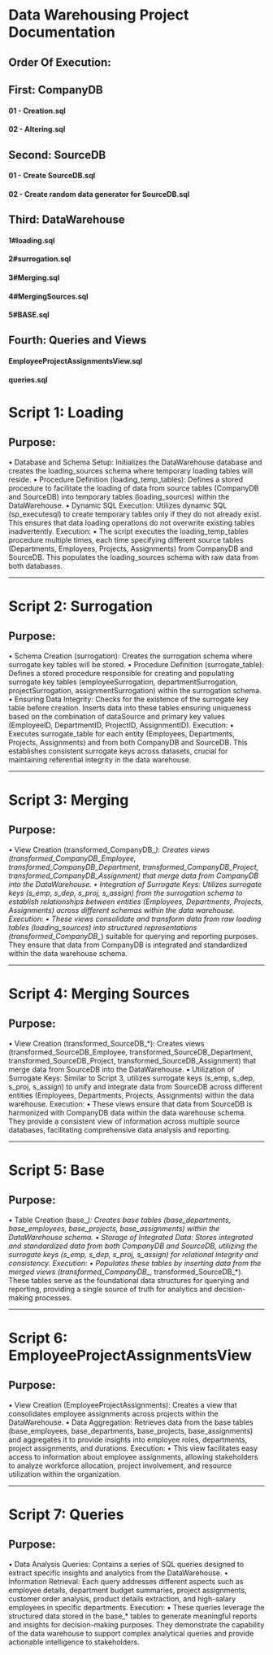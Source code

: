 # Data Warehousing Project Documentation


## Order Of Execution:

## First: CompanyDB
#### 01 - Creation.sql
#### 02 - Altering.sql

## Second: SourceDB
#### 01 - Create SourceDB.sql
#### 02 - Create random data generator for SourceDB.sql

## Third: DataWarehouse
#### 1#loading.sql
#### 2#surrogation.sql
#### 3#Merging.sql
#### 4#MergingSources.sql
#### 5#BASE.sql

## Fourth: Queries and Views
#### EmployeeProjectAssignmentsView.sql
#### queries.sql




# Script 1: Loading
## Purpose:
•	Database and Schema Setup: Initializes the DataWarehouse database and creates the loading_sources schema where temporary loading tables will reside.
•	Procedure Definition (loading_temp_tables): Defines a stored procedure to facilitate the loading of data from source tables (CompanyDB and SourceDB) into temporary tables (loading_sources) within the DataWarehouse.
•	Dynamic SQL Execution: Utilizes dynamic SQL (sp_executesql) to create temporary tables only if they do not already exist. This ensures that data loading operations do not overwrite existing tables inadvertently.
Execution:
•	The script executes the loading_temp_tables procedure multiple times, each time specifying different source tables (Departments, Employees, Projects, Assignments) from CompanyDB and SourceDB. This populates the loading_sources schema with raw data from both databases.
________________________________________
# Script 2: Surrogation
## Purpose:
•	Schema Creation (surrogation): Creates the surrogation schema where surrogate key tables will be stored.
•	Procedure Definition (surrogate_table): Defines a stored procedure responsible for creating and populating surrogate key tables (employeeSurrogation, departmentSurrogation, projectSurrogation, assignmentSurrogation) within the surrogation schema.
•	Ensuring Data Integrity: Checks for the existence of the surrogate key table before creation. Inserts data into these tables ensuring uniqueness based on the combination of dataSource and primary key values (EmployeeID, DepartmentID, ProjectID, AssignmentID).
Execution:
•	Executes surrogate_table for each entity (Employees, Departments, Projects, Assignments) and from both CompanyDB and SourceDB. This establishes consistent surrogate keys across datasets, crucial for maintaining referential integrity in the data warehouse.
________________________________________
# Script 3: Merging
## Purpose:
•	View Creation (transformed_CompanyDB_*): Creates views (transformed_CompanyDB_Employee, transformed_CompanyDB_Department, transformed_CompanyDB_Project, transformed_CompanyDB_Assignment) that merge data from CompanyDB into the DataWarehouse.
•	Integration of Surrogate Keys: Utilizes surrogate keys (s_emp, s_dep, s_proj, s_assign) from the surrogation schema to establish relationships between entities (Employees, Departments, Projects, Assignments) across different schemas within the data warehouse.
Execution:
•	These views consolidate and transform data from raw loading tables (loading_sources) into structured representations (transformed_CompanyDB_*) suitable for querying and reporting purposes. They ensure that data from CompanyDB is integrated and standardized within the data warehouse schema.
________________________________________
# Script 4: Merging Sources
## Purpose:
•	View Creation (transformed_SourceDB_*): Creates views (transformed_SourceDB_Employee, transformed_SourceDB_Department, transformed_SourceDB_Project, transformed_SourceDB_Assignment) that merge data from SourceDB into the DataWarehouse.
•	Utilization of Surrogate Keys: Similar to Script 3, utilizes surrogate keys (s_emp, s_dep, s_proj, s_assign) to unify and integrate data from SourceDB across different entities (Employees, Departments, Projects, Assignments) within the data warehouse.
Execution:
•	These views ensure that data from SourceDB is harmonized with CompanyDB data within the data warehouse schema. They provide a consistent view of information across multiple source databases, facilitating comprehensive data analysis and reporting.
________________________________________
# Script 5: Base
## Purpose:
•	Table Creation (base_*): Creates base tables (base_departments, base_employees, base_projects, base_assignments) within the DataWarehouse schema.
•	Storage of Integrated Data: Stores integrated and standardized data from both CompanyDB and SourceDB, utilizing the surrogate keys (s_emp, s_dep, s_proj, s_assign) for relational integrity and consistency.
Execution:
•	Populates these tables by inserting data from the merged views (transformed_CompanyDB_*, transformed_SourceDB_*). These tables serve as the foundational data structures for querying and reporting, providing a single source of truth for analytics and decision-making processes.
________________________________________
# Script 6: EmployeeProjectAssignmentsView
## Purpose:
•	View Creation (EmployeeProjectAssignments): Creates a view that consolidates employee assignments across projects within the DataWarehouse.
•	Data Aggregation: Retrieves data from the base tables (base_employees, base_departments, base_projects, base_assignments) and aggregates it to provide insights into employee roles, departments, project assignments, and durations.
Execution:
•	This view facilitates easy access to information about employee assignments, allowing stakeholders to analyze workforce allocation, project involvement, and resource utilization within the organization.
________________________________________
# Script 7: Queries
## Purpose:
•	Data Analysis Queries: Contains a series of SQL queries designed to extract specific insights and analytics from the DataWarehouse.
•	Information Retrieval: Each query addresses different aspects such as employee details, department budget summaries, project assignments, customer order analysis, product details extraction, and high-salary employees in specific departments.
Execution:
•	These queries leverage the structured data stored in the base_* tables to generate meaningful reports and insights for decision-making purposes. They demonstrate the capability of the data warehouse to support complex analytical queries and provide actionable intelligence to stakeholders.

